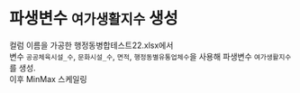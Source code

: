 # 파생변수 `여가생활지수` 생성

컬럼 이름을 가공한 행정동병합테스트22.xlsx에서<br/>
변수 `공공체육시설_수`, `문화시설_수`, `면적`, `행정동별유통업체수`을 사용해 파생변수 `여가생활지수`를 생성.<br/>
이후 MinMax 스케일링